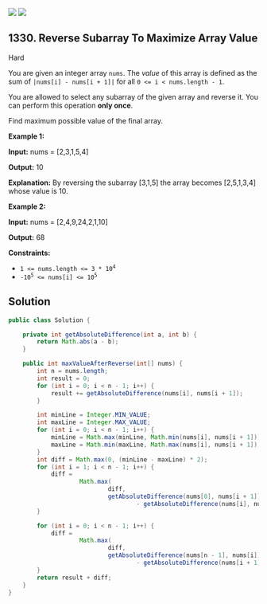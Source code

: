 [![](https://img.shields.io/github/stars/javadev/LeetCode-in-Java?label=Stars&style=flat-square)](https://github.com/javadev/LeetCode-in-Java)
[![](https://img.shields.io/github/forks/javadev/LeetCode-in-Java?label=Fork%20me%20on%20GitHub%20&style=flat-square)](https://github.com/javadev/LeetCode-in-Java/fork)

## 1330\. Reverse Subarray To Maximize Array Value

Hard

You are given an integer array `nums`. The _value_ of this array is defined as the sum of `|nums[i] - nums[i + 1]|` for all `0 <= i < nums.length - 1`.

You are allowed to select any subarray of the given array and reverse it. You can perform this operation **only once**.

Find maximum possible value of the final array.

**Example 1:**

**Input:** nums = [2,3,1,5,4]

**Output:** 10

**Explanation:** By reversing the subarray [3,1,5] the array becomes [2,5,1,3,4] whose value is 10.

**Example 2:**

**Input:** nums = [2,4,9,24,2,1,10]

**Output:** 68

**Constraints:**

*   <code>1 <= nums.length <= 3 * 10<sup>4</sup></code>
*   <code>-10<sup>5</sup> <= nums[i] <= 10<sup>5</sup></code>

## Solution

```java
public class Solution {

    private int getAbsoluteDifference(int a, int b) {
        return Math.abs(a - b);
    }

    public int maxValueAfterReverse(int[] nums) {
        int n = nums.length;
        int result = 0;
        for (int i = 0; i < n - 1; i++) {
            result += getAbsoluteDifference(nums[i], nums[i + 1]);
        }

        int minLine = Integer.MIN_VALUE;
        int maxLine = Integer.MAX_VALUE;
        for (int i = 0; i < n - 1; i++) {
            minLine = Math.max(minLine, Math.min(nums[i], nums[i + 1]));
            maxLine = Math.min(maxLine, Math.max(nums[i], nums[i + 1]));
        }
        int diff = Math.max(0, (minLine - maxLine) * 2);
        for (int i = 1; i < n - 1; i++) {
            diff =
                    Math.max(
                            diff,
                            getAbsoluteDifference(nums[0], nums[i + 1])
                                    - getAbsoluteDifference(nums[i], nums[i + 1]));
        }

        for (int i = 0; i < n - 1; i++) {
            diff =
                    Math.max(
                            diff,
                            getAbsoluteDifference(nums[n - 1], nums[i])
                                    - getAbsoluteDifference(nums[i + 1], nums[i]));
        }
        return result + diff;
    }
}
```